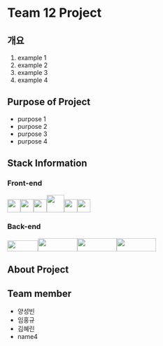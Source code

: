 # Team 12 Project

## 개요

1. example 1
2. example 2
3. example 3
4. example 4

## Purpose of Project

- purpose 1
- purpose 2
- purpose 3
- purpose 4

## Stack Information
### Front-end

<img src="https://upload.wikimedia.org/wikipedia/commons/thumb/6/61/HTML5_logo_and_wordmark.svg/1024px-HTML5_logo_and_wordmark.svg.png" width="30" height="30"><img src="https://upload.wikimedia.org/wikipedia/commons/d/d5/CSS3_logo_and_wordmark.svg" width="30" height="30"><img src="https://upload.wikimedia.org/wikipedia/commons/9/99/Unofficial_JavaScript_logo_2.svg" width="30" height="30"><img src="https://upload.wikimedia.org/wikipedia/commons/a/a7/React-icon.svg" width="40" height="40"><img src="https://upload.wikimedia.org/wikipedia/commons/9/95/Vue.js_Logo_2.svg" width="30" height="30"><img src="https://upload.wikimedia.org/wikipedia/commons/c/cf/Angular_full_color_logo.svg" width="30" height="30">

### Back-end

<img src="https://upload.wikimedia.org/wikipedia/commons/7/75/Django_logo.svg" width="70" height="25"><img src="https://upload.wikimedia.org/wikipedia/commons/d/d9/Node.js_logo.svg" width="90" height="30"><img src="https://upload.wikimedia.org/wikipedia/commons/4/44/Spring_Framework_Logo_2018.svg" width="90" height="30"><img src="https://upload.wikimedia.org/wikipedia/commons/2/27/PHP-logo.svg" width="90" height="30">

## About Project

## Team member

- 양성빈
- 임홍규
- 김혜린
- name4
